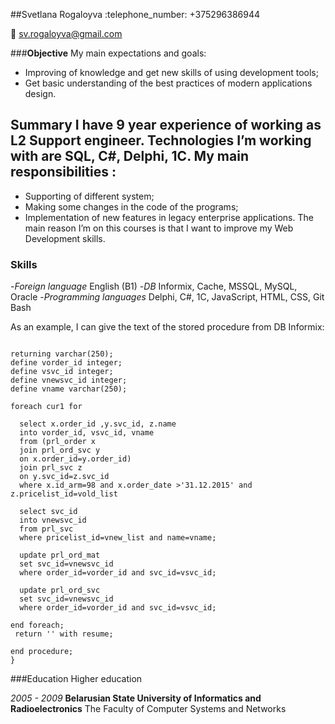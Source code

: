 ##Svetlana Rogaloyva
:telephone_number: +375296386944

:email: sv.rogaloyva@gmail.com

###**Objective**
My main expectations and goals:

* Improving of knowledge and get new skills of using development tools;
* Get basic understanding of the best practices of modern applications design.
## Summary I have 9 year experience of working as L2 Support engineer. Technologies I’m working with are SQL, C#, Delphi, 1C. My main responsibilities :

* Supporting of different system;
* Making some changes in the code of the programs;
* Implementation of new features in legacy enterprise applications.
The main reason I’m on this courses is that I want to improve my Web Development skills.

### Skills

-*Foreign language*	English (B1)
-*DB*	Informix, Cache, MSSQL, MySQL, Oracle
-*Programming languages*	Delphi, C#, 1C, JavaScript, HTML, CSS, Git Bash

As an example, I can give the text of the stored procedure from DB Informix: 

```CREATE PROCEDURE update_supplier(vold_list integer, vnew_list integer)

returning varchar(250);
define vorder_id integer;
define vsvc_id integer;
define vnewsvc_id integer;
define vname varchar(250);

foreach cur1 for

  select x.order_id ,y.svc_id, z.name
  into vorder_id, vsvc_id, vname 
  from (prl_order x 
  join prl_ord_svc y
  on x.order_id=y.order_id)
  join prl_svc z
  on y.svc_id=z.svc_id
  where x.id_arm=98 and x.order_date >'31.12.2015' and z.pricelist_id=vold_list
  
  select svc_id 
  into vnewsvc_id
  from prl_svc
  where pricelist_id=vnew_list and name=vname;
  
  update prl_ord_mat
  set svc_id=vnewsvc_id
  where order_id=vorder_id and svc_id=vsvc_id;

  update prl_ord_svc
  set svc_id=vnewsvc_id
  where order_id=vorder_id and svc_id=vsvc_id;

end foreach;
 return '' with resume;

end procedure;
}
```

###Education
Higher education

*2005 - 2009*
**Belarusian State University of Informatics and Radioelectronics**
The Faculty of Computer Systems and Networks